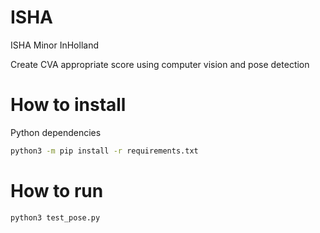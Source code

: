 # ISHA
ISHA Minor InHolland

Create CVA appropriate score using computer vision and pose detection

# How to install

Python dependencies

```sh
python3 -m pip install -r requirements.txt
```

# How to run

```sh
python3 test_pose.py
```
